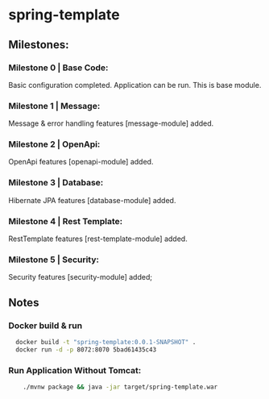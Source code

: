 # spring-template

## Milestones:

### Milestone 0 | Base Code:
Basic configuration completed. Application can be run. This is base module.

### Milestone 1 | Message:
Message & error handling features [message-module] added. 

### Milestone 2 | OpenApi:
OpenApi features [openapi-module] added.

### Milestone 3 | Database:
Hibernate JPA features [database-module] added.

### Milestone 4 | Rest Template:
RestTemplate features [rest-template-module] added.

### Milestone 5 | Security:
Security features [security-module] added;


## Notes

### Docker build & run
``` bash
  docker build -t "spring-template:0.0.1-SNAPSHOT" .
  docker run -d -p 8072:8070 5bad61435c43
```

### Run Application Without Tomcat:
``` bash
    ./mvnw package && java -jar target/spring-template.war
``` 